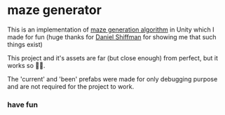 # maze generator
This is an implementation of [maze generation algorithm](https://en.wikipedia.org/wiki/Maze_generation_algorithm) in Unity which I made for fun (huge thanks for [Daniel Shiffman](https://github.com/shiffman) for showing me that such things exist)

This project and it's assets are far (but close enough) from perfect, but it works so 🤷‍♂️.

The 'current' and 'been' prefabs were made for only debugging purpose and are not required for the project to work.

### have fun
